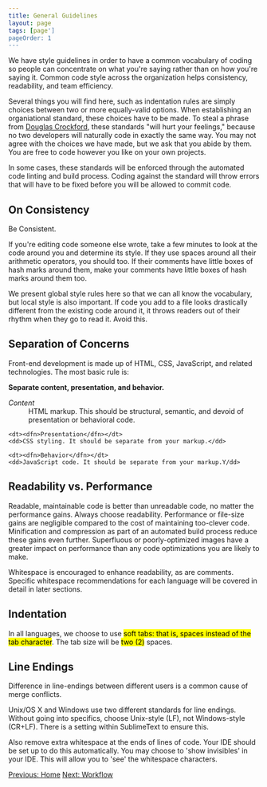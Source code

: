 ```yaml
---
title: General Guidelines
layout: page
tags: [page']
pageOrder: 1
---
```


We have style guidelines in order to have a common vocabulary of coding so people can concentrate on what you're saying rather than on how you're saying it. Common code style across the organization helps consistency, readability, and team efficiency.

Several things you will find here, such as indentation rules are simply choices between two or more equally-valid options. When establishing an organiational standard, these choices have to be made. To steal a phrase from [Douglas Crockford](http://www.crockford.com/), these standards "will hurt your feelings," because no two developers will naturally code in exactly the same way. You may not agree with the choices we have made, but we ask that you abide by them. You are free to code however you like on your own projects.

In some cases, these standards will be enforced through the automated code linting and build process. Coding against the standard will throw errors that will have to be fixed before you will be allowed to commit code.

## On Consistency ##

Be Consistent.

If you're editing code someone else wrote, take a few minutes to look at the code around you and determine its style. If they use spaces around all their arithmetic operators, you should too. If their comments have little boxes of hash marks around them, make your comments have little boxes of hash marks around them too.

We present global style rules here so that we can all know the vocabulary, but local style is also important. If code you add to a file looks drastically different from the existing code around it, it throws readers out of their rhythm when they go to read it. Avoid this.

## Separation of Concerns ##

Front-end development is made up of HTML, CSS, JavaScript, and related technologies. The most basic rule is:

**Separate content, presentation, and behavior.**

<dl class="dl-horizontal">
	<dt><dfn>Content</dfn></dt>
	<dd>HTML markup. This should be structural, semantic, and devoid of presentation or behavioral code.</dd>

	<dt><dfn>Presentation</dfn></dt>
	<dd>CSS styling. It should be separate from your markup.</dd>

	<dt><dfn>Behavior</dfn></dt>
	<dd>JavaScript code. It should be separate from your markup.Y/dd>
</dl>

## Readability vs. Performance ##

Readable, maintainable code is better than unreadable code, no matter the performance gains. Always choose readability. Performance or file-size gains are negligible compared to the cost of maintaining too-clever code. Minification and compression as part of an automated build process reduce these gains even further. Superfluous or poorly-optimized images have a greater impact on performance than any code optimizations you are likely to make.

Whitespace is encouraged to enhance readability, as are comments. Specific whitespace recommendations for each language will be covered in detail in later sections.

## Indentation ##

In all languages, we choose to use <mark class="option">soft tabs: that is, spaces instead of the tab character</mark>. The tab size will be <mark class="option">two (2)</mark> spaces.

## Line Endings ##

Difference in line-endings between different users is a common cause of merge conflicts.

Unix/OS X and Windows use two different standards for line endings. Without going into specifics, choose Unix-style (LF), not Windows-style (CR+LF). There is a setting within SublimeText to ensure this.

Also remove extra whitespace at the ends of lines of code. Your IDE should be set up to do this automatically. You may choose to 'show invisibles' in your IDE. This will allow you to 'see' the whitespace characters.

<a class="btn" href="index.html">Previous: Home</a>
<a class="btn" href="workflow.html">Next: Workflow</a>
